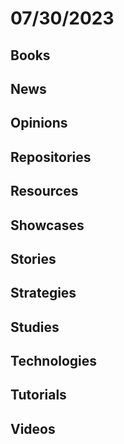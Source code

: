 # 07/30/2023

## Books

## News

## Opinions

## Repositories

## Resources

## Showcases

## Stories

## Strategies

## Studies

## Technologies

## Tutorials

## Videos

